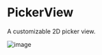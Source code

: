 # PickerView
A customizable 2D picker view.

![image](https://github.com/cszwdy/demo_preview/blob/master/Picker%20View.gif)
